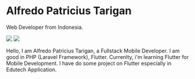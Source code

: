 # Alfredo Patricius Tarigan

Web Developer from Indonesia.

![](https://github-readme-stats.vercel.app/api?username=alfredoptarigan&hide_border=true&bg_color=0000&text_color=7494EA&title_color=7494EA)
![](https://github-readme-stats.vercel.app/api/top-langs/?username=alfredoptarigan&layout=compact&hide_border=true&bg_color=0000&text_color=7494EA&title_color=7494EA)

Hello, I am Alfredo Patricius Tarigan, a Fullstack Mobile Developer. I am good in PHP (Laravel Framework), Flutter. Currenlty, i'm learning Flutter for Mobile Development. I have do some project on Flutter especially in Edutech Application.
